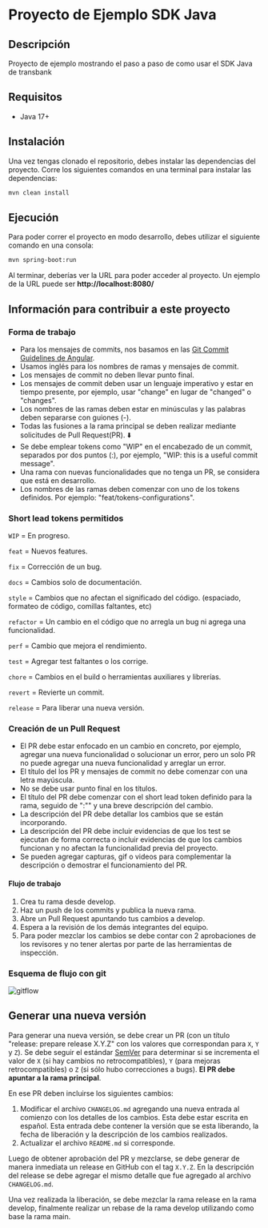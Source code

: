 # Proyecto de Ejemplo SDK Java

## Descripción

Proyecto de ejemplo mostrando el paso a paso de como usar el SDK Java de transbank

## Requisitos

-   Java 17+

## Instalación

Una vez tengas clonado el repositorio, debes instalar las dependencias del proyecto. Corre los siguientes comandos en una terminal para instalar las dependencias:

```bash
mvn clean install
```

## Ejecución

Para poder correr el proyecto en modo desarrollo, debes utilizar el siguiente comando en una consola:

```bash
mvn spring-boot:run
```

Al terminar, deberías ver la URL para poder acceder al proyecto. Un ejemplo de la URL puede ser **http://localhost:8080/**

## Información para contribuir a este proyecto

### Forma de trabajo

-   Para los mensajes de commits, nos basamos en las [Git Commit Guidelines de Angular](https://github.com/angular/angular.js/blob/master/DEVELOPERS.md#commits).
-   Usamos inglés para los nombres de ramas y mensajes de commit.
-   Los mensajes de commit no deben llevar punto final.
-   Los mensajes de commit deben usar un lenguaje imperativo y estar en tiempo presente, por ejemplo, usar "change" en lugar de "changed" o "changes".
-   Los nombres de las ramas deben estar en minúsculas y las palabras deben separarse con guiones (-).
-   Todas las fusiones a la rama principal se deben realizar mediante solicitudes de Pull Request(PR). ⬇️
-   Se debe emplear tokens como "WIP" en el encabezado de un commit, separados por dos puntos (:), por ejemplo, "WIP: this is a useful commit message".
-   Una rama con nuevas funcionalidades que no tenga un PR, se considera que está en desarrollo.
-   Los nombres de las ramas deben comenzar con uno de los tokens definidos. Por ejemplo: "feat/tokens-configurations".

### Short lead tokens permitidos

`WIP` = En progreso.

`feat` = Nuevos features.

`fix` = Corrección de un bug.

`docs` = Cambios solo de documentación.

`style` = Cambios que no afectan el significado del código. (espaciado, formateo de código, comillas faltantes, etc)

`refactor` = Un cambio en el código que no arregla un bug ni agrega una funcionalidad.

`perf` = Cambio que mejora el rendimiento.

`test` = Agregar test faltantes o los corrige.

`chore` = Cambios en el build o herramientas auxiliares y librerías.

`revert` = Revierte un commit.

`release` = Para liberar una nueva versión.

### Creación de un Pull Request

-   El PR debe estar enfocado en un cambio en concreto, por ejemplo, agregar una nueva funcionalidad o solucionar un error, pero un solo PR no puede agregar una nueva funcionalidad y arreglar un error.
-   El título del los PR y mensajes de commit no debe comenzar con una letra mayúscula.
-   No se debe usar punto final en los títulos.
-   El título del PR debe comenzar con el short lead token definido para la rama, seguido de ":"" y una breve descripción del cambio.
-   La descripción del PR debe detallar los cambios que se están incorporando.
-   La descripción del PR debe incluir evidencias de que los test se ejecutan de forma correcta o incluir evidencias de que los cambios funcionan y no afectan la funcionalidad previa del proyecto.
-   Se pueden agregar capturas, gif o videos para complementar la descripción o demostrar el funcionamiento del PR.

#### Flujo de trabajo

1. Crea tu rama desde develop.
2. Haz un push de los commits y publica la nueva rama.
3. Abre un Pull Request apuntando tus cambios a develop.
4. Espera a la revisión de los demás integrantes del equipo.
5. Para poder mezclar los cambios se debe contar con 2 aprobaciones de los revisores y no tener alertas por parte de las herramientas de inspección.

### Esquema de flujo con git

![gitflow](https://wac-cdn.atlassian.com/dam/jcr:cc0b526e-adb7-4d45-874e-9bcea9898b4a/04%20Hotfix%20branches.svg?cdnVersion=1324)

## Generar una nueva versión

Para generar una nueva versión, se debe crear un PR (con un título "release: prepare release X.Y.Z" con los valores que correspondan para `X`, `Y` y `Z`). Se debe seguir el estándar [SemVer](https://semver.org/lang/es/) para determinar si se incrementa el valor de `X` (si hay cambios no retrocompatibles), `Y` (para mejoras retrocompatibles) o `Z` (si sólo hubo correcciones a bugs). **El PR debe apuntar a la rama principal**.

En ese PR deben incluirse los siguientes cambios:

1. Modificar el archivo `CHANGELOG.md` agregando una nueva entrada al comienzo con los detalles de los cambios. Esta debe estar escrita en español. Esta entrada debe contener la versión que se esta liberando, la fecha de liberación y la descripción de los cambios realizados.
2. Actualizar el archivo `README.md` si corresponde.

Luego de obtener aprobación del PR y mezclarse, se debe generar de manera inmediata un release en GitHub con el tag `X.Y.Z`. En la descripción del release se debe agregar el mismo detalle que fue agregado al archivo `CHANGELOG.md`.

Una vez realizada la liberación, se debe mezclar la rama release en la rama develop, finalmente realizar un rebase de la rama develop utilizando como base la rama main.
